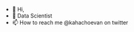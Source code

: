 - 👋 Hi,
- 👀 Data Scientist
- 📫 How to reach me @kahachoevan on twitter
<!---
Kahacho/Kahacho is a ✨ special ✨ repository because its `README.md` (this file) appears on your GitHub profile.
You can click the Preview link to take a look at your changes.
--->
